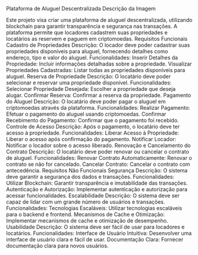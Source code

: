 Plataforma de Aluguel Descentralizada Descrição da Imagem

Este projeto visa criar uma plataforma de aluguel descentralizada, utilizando blockchain para garantir transparência e segurança nas transações. A plataforma permite que locadores cadastrem suas propriedades e locatários as reservem e paguem em criptomoedas. Requisitos Funcionais Cadastro de Propriedades Descrição: O locador deve poder cadastrar suas propriedades disponíveis para aluguel, fornecendo detalhes como endereço, tipo e valor do aluguel. Funcionalidades: Inserir Detalhes da Propriedade: Incluir informações detalhadas sobre a propriedade. Visualizar Propriedades Cadastradas: Listar todas as propriedades disponíveis para aluguel. Reserva de Propriedade Descrição: O locatário deve poder selecionar e reservar uma propriedade disponível. Funcionalidades: Selecionar Propriedade Desejada: Escolher a propriedade que deseja alugar. Confirmar Reserva: Confirmar a reserva da propriedade. Pagamento do Aluguel Descrição: O locatário deve poder pagar o aluguel em criptomoedas através da plataforma. Funcionalidades: Realizar Pagamento: Efetuar o pagamento do aluguel usando criptomoedas. Confirmar Recebimento do Pagamento: Confirmar que o pagamento foi recebido. Controle de Acesso Descrição: Após o pagamento, o locatário deve ter acesso à propriedade. Funcionalidades: Liberar Acesso à Propriedade: Liberar o acesso após confirmação do pagamento. Notificar Locador: Notificar o locador sobre o acesso liberado. Renovação e Cancelamento do Contrato Descrição: O locatário deve poder renovar ou cancelar o contrato de aluguel. Funcionalidades: Renovar Contrato Automaticamente: Renovar o contrato se não for cancelado. Cancelar Contrato: Cancelar o contrato com antecedência. Requisitos Não Funcionais Segurança Descrição: O sistema deve garantir a segurança dos dados e transações. Funcionalidades: Utilizar Blockchain: Garantir transparência e imutabilidade das transações. Autenticação e Autorização: Implementar autenticação e autorização para acessar funcionalidades. Escalabilidade Descrição: O sistema deve ser capaz de lidar com um grande número de usuários e transações. Funcionalidades: Tecnologias Escaláveis: Utilizar tecnologias escaláveis para o backend e frontend. Mecanismos de Cache e Otimização: Implementar mecanismos de cache e otimização de desempenho. Usabilidade Descrição: O sistema deve ser fácil de usar para locadores e locatários. Funcionalidades: Interface de Usuário Intuitiva: Desenvolver uma interface de usuário clara e fácil de usar. Documentação Clara: Fornecer documentação clara para novos usuários.